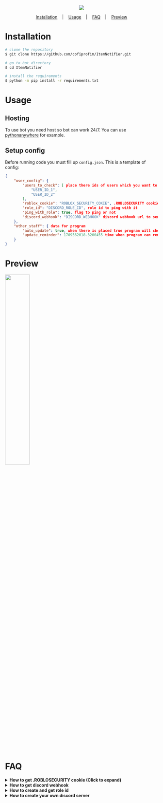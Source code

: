 <p align=center>
  <br>
  <a href="https://github.com/cofiprofim/ItemBoughtNotifier/tree/main" target="_blank"><img src="https://github.com/cofiprofim/ItemBoughtNotifier/assets/121694687/32c122de-3c84-46a0-95e6-70e707d1a24f"/></a>
</p>

<p align="center">
  <a href="#installation">Installation</a>
  &nbsp;&nbsp;&nbsp;|&nbsp;&nbsp;&nbsp;
  <a href="#usage">Usage</a>
  &nbsp;&nbsp;&nbsp;|&nbsp;&nbsp;&nbsp;
  <a href="#faq">FAQ</a>
  &nbsp;&nbsp;&nbsp;|&nbsp;&nbsp;&nbsp;
  <a href="#preview">Preview</a>
</p>

# Installation

```bash
# clone the repository
$ git clone https://github.com/cofiprofim/ItemNotifier.git

# go to bot directory
$ cd ItemNotifier

# install the requirements
$ python -m pip install -r requirements.txt
```

# Usage

## Hosting

To use bot you need host so bot can work 24/7. You can use [pythonanywhere](https://www.pythonanywhere.com/login/) for example.

## Setup config

Before running code you must fill up `config.json`.
This is a template of config:
```json
{
    "user_config": {
        "users_to_check": [ place there ids of users which you want to watch (!WARNING! 1 id = 20 seconds delay)
            "USER_ID_1", 
            "USER_ID_2"
        ],
        "roblox_cookie": "ROBLOX_SECURITY_COKIE", .ROBLOSECURITY cookie
        "role_id": "DISCORD_ROLE_ID", role id to ping with it
        "ping_with_role": true, flag to ping or not
        "discord_webhook": "DISCORD_WEBHOOK" discord webhook url to send embeds
    },
    "other_staff": { data for program
        "auto_update": true, when there is placed true program will check for updates
        "update_reminder": 1709562018.3200455 time when program can remind you for update
    }
}
```

# Preview

<img width="40%" height="40%" src="https://github.com/cofiprofim/ItemBoughtNotifier/assets/121694687/8946e121-747d-48d2-9731-6754306cae12"/>

# FAQ

<details>
<summary><strong>How to get .ROBLOSECURITY cookie (Click to expand) </strong></summary>

#### Go to [roblox web](https://www.roblox.com/home) and register if you didn't yet.
#### After you done with it open developer tools by pressing `Ctrl + Shift + I` or `F12`.
#### And press `Application` on the top.

![image](https://github.com/cofiprofim/ItemBoughtNotifier/assets/121694687/c74151cf-5ce4-4a1d-a23b-60c9bfe6d721)

#### Expand `Cookies` section and click on `https://www.roblox.com`

![image](https://github.com/cofiprofim/ItemBoughtNotifier/assets/121694687/9971f1e4-9ef8-4da6-aec5-2622dc291dba)

##### Doubleclick on .ROBLOSECURITY value and copy value from it

![image](https://github.com/cofiprofim/ItemBoughtNotifier/assets/121694687/5755fc32-397b-4272-8a21-4c7695a63009)

##### That what you copied is .ROBLOSECURITY cookie
</details>

<details>
<summary><strong>How to get discord webhook </strong></summary>



#### Click on settings of this channel

![image](https://github.com/cofiprofim/ItemBoughtNotifier/assets/121694687/8f12820b-439f-4822-a409-ca640ac91ce0)

#### After click on `Integrations`

![image](https://github.com/cofiprofim/ItemBoughtNotifier/assets/121694687/1853c72c-042e-4cd4-a3db-2668bb97cde3)

#### Click on `Webhooks` and after on `Copy Webhook URL`

![image](https://github.com/cofiprofim/ItemBoughtNotifier/assets/121694687/130a1086-c1df-47c2-a1f9-c8218b7d0cfe)
![image](https://github.com/cofiprofim/ItemBoughtNotifier/assets/121694687/0813bb4f-d429-46ae-a194-3aed8cc888e1)

#### And that you just copied is webhook url

</details>

<details>
<summary><strong>How to create and get role id </strong></summary>

#### First create your own serve if you haven't yet.
#### After when you done with it click on `settings` button

![image](https://github.com/cofiprofim/ItemBoughtNotifier/assets/121694687/6e30beae-6a3f-4ed1-a3a5-60988e3750a1)

#### Click on ``

</details>

<details>
<summary><strong>How to create your own discord server </strong></summary>

#### On the bottom left click on `+` button

![image](https://github.com/cofiprofim/ItemBoughtNotifier/assets/121694687/0fb79498-ca72-46f6-a3d0-484bb993ce77)

#### Click on `Create My Own`

![image](https://github.com/cofiprofim/ItemBoughtNotifier/assets/121694687/7724fafe-6915-493c-bb56-c293f0fdc9e4)

#### And on `For me and my friends`

![image](https://github.com/cofiprofim/ItemBoughtNotifier/assets/121694687/8172d44b-3551-47b2-9a0f-5282e12dcbdd)

#### Click on `Create` button

![image](https://github.com/cofiprofim/ItemBoughtNotifier/assets/121694687/8d42dd65-7d6b-4a3b-9d67-213188617934)

#### And now you have your own server!

</details>

